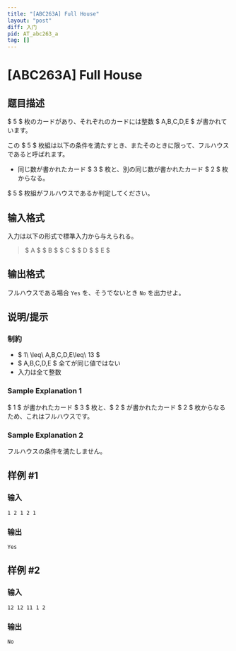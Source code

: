 ```yaml
---
title: "[ABC263A] Full House"
layout: "post"
diff: 入门
pid: AT_abc263_a
tag: []
---
```


# [ABC263A] Full House

## 题目描述

[problemUrl]: https://atcoder.jp/contests/abc263/tasks/abc263_a

$ 5 $ 枚のカードがあり、それぞれのカードには整数 $ A,B,C,D,E $ が書かれています。

この $ 5 $ 枚組は以下の条件を満たすとき、またそのときに限って、フルハウスであると呼ばれます。

- 同じ数が書かれたカード $ 3 $ 枚と、別の同じ数が書かれたカード $ 2 $ 枚からなる。

$ 5 $ 枚組がフルハウスであるか判定してください。

## 输入格式

入力は以下の形式で標準入力から与えられる。

> $ A $ $ B $ $ C $ $ D $ $ E $

## 输出格式

フルハウスである場合 `Yes` を、そうでないとき `No` を出力せよ。

## 说明/提示

### 制約

- $ 1\ \leq\ A,B,C,D,E\leq\ 13 $
- $ A,B,C,D,E $ 全てが同じ値ではない
- 入力は全て整数

### Sample Explanation 1

$ 1 $ が書かれたカード $ 3 $ 枚と、$ 2 $ が書かれたカード $ 2 $ 枚からなるため、これはフルハウスです。

### Sample Explanation 2

フルハウスの条件を満たしません。

## 样例 #1

### 输入

```
1 2 1 2 1
```

### 输出

```
Yes
```

## 样例 #2

### 输入

```
12 12 11 1 2
```

### 输出

```
No
```


